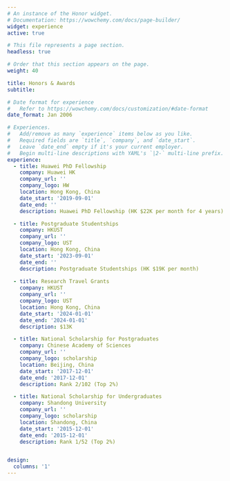 ```yaml
---
# An instance of the Honor widget.
# Documentation: https://wowchemy.com/docs/page-builder/
widget: experience
active: true

# This file represents a page section.
headless: true

# Order that this section appears on the page.
weight: 40

title: Honors & Awards
subtitle:

# Date format for experience
#   Refer to https://wowchemy.com/docs/customization/#date-format
date_format: Jan 2006

# Experiences.
#   Add/remove as many `experience` items below as you like.
#   Required fields are `title`, `company`, and `date_start`.
#   Leave `date_end` empty if it's your current employer.
#   Begin multi-line descriptions with YAML's `|2-` multi-line prefix.
experience:
  - title: Huawei PhD Fellowship
    company: Huawei HK
    company_url: ''
    company_logo: HW
    location: Hong Kong, China
    date_start: '2019-09-01'
    date_end: ''
    description: Huawei PhD Fellowship (HK $22K per month for 4 years)

  - title: Postgraduate Studentships
    company: HKUST
    company_url: ''
    company_logo: UST
    location: Hong Kong, China
    date_start: '2023-09-01'
    date_end: ''
    description: Postgraduate Studentships (HK $19K per month)
  
  - title: Research Travel Grants
    company: HKUST
    company_url: ''
    company_logo: UST
    location: Hong Kong, China
    date_start: '2024-01-01'
    date_end: '2024-01-01'
    description: $13K

  - title: National Scholarship for Postgraduates
    company: Chinese Academy of Sciences
    company_url: ''
    company_logo: scholarship
    location: Beijing, China
    date_start: '2017-12-01'
    date_end: '2017-12-01'
    description: Rank 2/102 (Top 2%)

  - title: National Scholarship for Undergraduates
    company: Shandong University
    company_url: ''
    company_logo: scholarship
    location: Shandong, China
    date_start: '2015-12-01'
    date_end: '2015-12-01'
    description: Rank 1/52 (Top 2%)


design:
  columns: '1'
---
```

